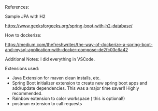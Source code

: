 References:

Sample JPA with H2 

https://www.geeksforgeeks.org/spring-boot-with-h2-database/

How to dockerize:

https://medium.com/thefreshwrites/the-way-of-dockerize-a-spring-boot-and-mysql-application-with-docker-compose-de2fc03c6a42

Additional Notes:
I did everything in VSCode.

Extensions used:

- Java Extension for maven clean installs, etc.
- Spring Boot initializer extension to create new spring boot apps and add/update dependencies. This was a major time saver!! Highly recommended.
- Rainbow extension to color workspace ( this is optional!)
- postman extension to call requests